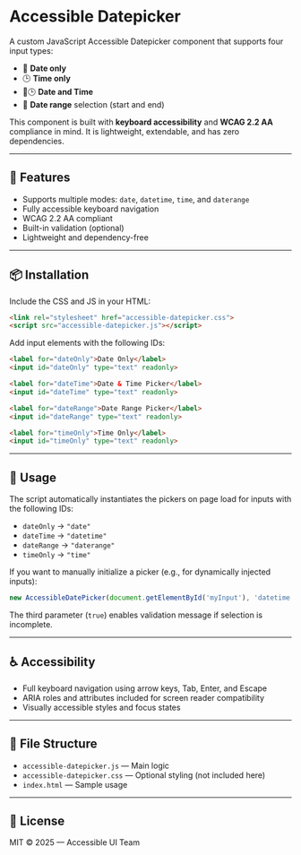 # Accessible Datepicker

A custom JavaScript Accessible Datepicker component that supports four input types:
- 📅 **Date only**
- 🕒 **Time only**
- 📅🕒 **Date and Time**
- 🔁 **Date range** selection (start and end)

This component is built with **keyboard accessibility** and **WCAG 2.2 AA** compliance in mind. It is lightweight, extendable, and has zero dependencies.

---

## 🚀 Features

- Supports multiple modes: `date`, `datetime`, `time`, and `daterange`
- Fully accessible keyboard navigation
- WCAG 2.2 AA compliant
- Built-in validation (optional)
- Lightweight and dependency-free

---

## 📦 Installation

Include the CSS and JS in your HTML:

```html
<link rel="stylesheet" href="accessible-datepicker.css">
<script src="accessible-datepicker.js"></script>
```

Add input elements with the following IDs:

```html
<label for="dateOnly">Date Only</label>
<input id="dateOnly" type="text" readonly>

<label for="dateTime">Date & Time Picker</label>
<input id="dateTime" type="text" readonly>

<label for="dateRange">Date Range Picker</label>
<input id="dateRange" type="text" readonly>

<label for="timeOnly">Time Only</label>
<input id="timeOnly" type="text" readonly>
```

---

## 🧠 Usage

The script automatically instantiates the pickers on page load for inputs with the following IDs:

- `dateOnly` → `"date"`
- `dateTime` → `"datetime"`
- `dateRange` → `"daterange"`
- `timeOnly` → `"time"`

If you want to manually initialize a picker (e.g., for dynamically injected inputs):

```js
new AccessibleDatePicker(document.getElementById('myInput'), 'datetime', true);
```

The third parameter (`true`) enables validation message if selection is incomplete.

---

## ♿ Accessibility

- Full keyboard navigation using arrow keys, Tab, Enter, and Escape
- ARIA roles and attributes included for screen reader compatibility
- Visually accessible styles and focus states

---

## 📁 File Structure

- `accessible-datepicker.js` — Main logic
- `accessible-datepicker.css` — Optional styling (not included here)
- `index.html` — Sample usage

---

## 📜 License

MIT © 2025 — Accessible UI Team